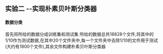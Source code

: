 ## 实验二 --实现朴素贝叶斯分类器

#### 数据分类
首先将所给的数据分成训练集和测试集 所给的数据总共18828个文件,将其中的1/10作为测试数据,在其中20个文件夹中,每一个文件夹中去除1/10的文件用于测试 (大约有1800个文件),其余文件构建朴素贝叶斯分类器





